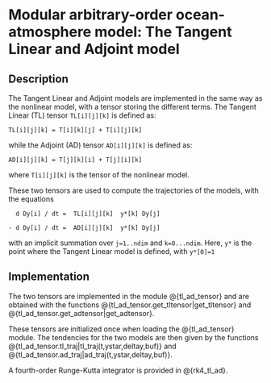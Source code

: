 #  Modular arbitrary-order ocean-atmosphere model: The Tangent Linear and Adjoint model #

## Description ##

 The Tangent Linear and Adjoint models are implemented in the same way as the nonlinear model, with a tensor storing the different terms. The Tangent Linear (TL) tensor `TL[i][j][k]` is defined as:

    TL[i][j][k] = T[i][k][j] + T[i][j][k]

while the Adjoint (AD) tensor `AD[i][j][k]` is defined as:

    AD[i][j][k] = T[j][k][i] + T[j][i][k]

where `T[i][j][k]` is the tensor of the nonlinear model.

These two tensors are used to compute the trajectories of the models, with the equations

      d Dy[i] / dt =  TL[i][j][k]  y*[k] Dy[j]

    - d Dy[i] / dt =  AD[i][j][k]  y*[k] Dy[j]

with an implicit summation over `j=1..ndim` and `k=0...ndim`. Here, `y*` is the point where the Tangent Linear model is defined, with `y*[0]=1`

## Implementation ##

The two tensors are implemented in the module @{tl_ad_tensor} and are obtained with the functions @{tl_ad_tensor.get_tltensor|get_tltensor} and @{tl_ad_tensor.get_adtensor|get_adtensor}.

These tensors are initialized once when loading the @{tl_ad_tensor} module. The tendencies for the two models are then given by the functions @{tl_ad_tensor.tl_traj|tl_traj(t,ystar,deltay,buf)} and @{tl_ad_tensor.ad_traj|ad_traj(t,ystar,deltay,buf)}. 

A fourth-order Runge-Kutta integrator is provided in @{rk4_tl_ad}. 
